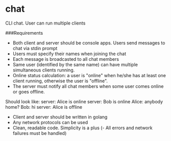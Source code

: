 # chat
CLI chat. User can run multiple clients


###Requirements 
- Both client and server should be console apps. Users send messages to chat via stdin prompt
- Users must specify their names when joining the chat
- Each message is broadcasted to all chat members
- Same user (identified by the same name) can have multiple simultaneous clients running.
- Online status calculation: a user is "online" when he/she has at least one client running, otherwise the user is "offline".
- The server must notify all chat members when some user comes online or goes offline.

Should look like:
server: Alice is online
server: Bob is online
Alice: anybody home?
Bob: hi
server: Alice is offline

- Client and server should be written in golang
- Any network protocols can be used
- Clean, readable code. Simplicity is a plus
(- All errors and network failures must be handled)
